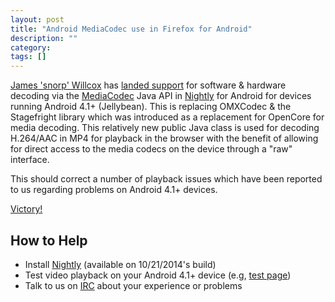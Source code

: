 ```yaml
---
layout: post
title: "Android MediaCodec use in Firefox for Android"
description: ""
category: 
tags: []
---
```


[James 'snorp' Willcox][1] has [landed support][2] for software & hardware decoding via the [MediaCodec][3] Java API in [Nightly][4] for Android for devices running Android 4.1+ (Jellybean). This is replacing OMXCodec & the Stagefright library which was introduced as a replacement for OpenCore for media decoding. This relatively new public Java class is used for decoding H.264/AAC in MP4 for playback in the browser with the benefit of allowing for direct access to the media codecs on the device through a "raw" interface. 

This should correct a number of playback issues which have been reported to us regarding problems on Android 4.1+ devices.

[Victory!][5]

How to Help
-------------

* Install [Nightly][4] (available on 10/21/2014's build)
* Test video playback on your Android 4.1+ device (e.g, [test page][6])
* Talk to us on [IRC][7] about your experience or problems

[1]: https://github.com/snorp
[2]: https://bugzilla.mozilla.org/show_bug.cgi?id=1014614
[3]: http://developer.android.com/reference/android/media/MediaCodec.html
[4]: http://nightly.mozilla.org
[5]: https://bugzilla.mozilla.org/show_bug.cgi?id=1014614#c78
[6]: http://people.mozilla.org/~atrain/mobile/tests/media.html
[7]: irc://irc.mozilla.org/mobile